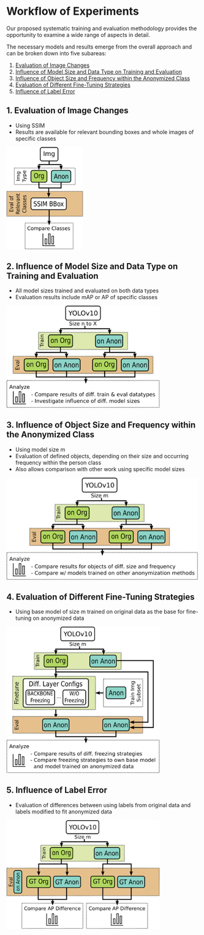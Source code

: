 # Workflow of Experiments

Our proposed systematic training and evaluation methodology provides the opportunity to examine a wide range of aspects in detail.

The necessary models and results emerge from the overall approach and can be broken down into five subareas:

1. [Evaluation of Image Changes](#1-evaluation-of-image-changes)
2. [Influence of Model Size and Data Type on Training and Evaluation](#2-influence-of-model-size-and-data-type-on-training-and-evaluation)
3. [Influence of Object Size and Frequency within the Anonymized Class](#3-influence-of-object-size-and-frequency-within-the-anonymized-class)
4. [Evaluation of Different Fine-Tuning Strategies](#4-evaluation-of-different-fine-tuning-strategies)
5. [Influence of Label Error](#5-influence-of-label-error)

## 1. Evaluation of Image Changes
- Using SSIM
- Results are available for relevant bounding boxes and whole images of specific classes

<img src="image_changes.png" alt="Evaluation of Image Changes" width="200">

## 2. Influence of Model Size and Data Type on Training and Evaluation
- All model sizes trained and evaluated on both data types
- Evaluation results include mAP or AP of specific classes

<img src="model_size_data_types.png" alt="Influence of Model Size and Data Type" width="400">

## 3. Influence of Object Size and Frequency within the Anonymized Class
- Using model size m
- Evaluation of defined objects, depending on their size and occurring frequency within the person class
- Also allows comparison with other work using specific model sizes

<img src="object_sizes_data_types.png" alt="Influence of Object Size and Frequency" width="500">

## 4. Evaluation of Different Fine-Tuning Strategies
- Using base model of size m trained on original data as the base for fine-tuning on anonymized data

<img src="finetuning.png" alt="Evaluation of Fine-Tuning Strategies" width="400">

## 5. Influence of Label Error
- Evaluation of differences between using labels from original data and labels modified to fit anonymized data

<img src="label_error.png" alt="Influence of Label Error" width="400">

